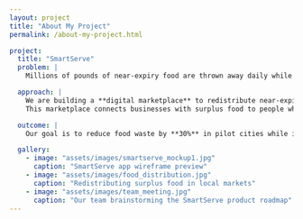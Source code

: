 ```yaml
---
layout: project
title: "About My Project"
permalink: /about-my-project.html

project:
  title: "SmartServe"
  problem: |
    Millions of pounds of near-expiry food are thrown away daily while people in low-income communities go hungry.

  approach: |
    We are building a **digital marketplace** to redistribute near-expiry food from manufacturers, retailers, and restaurants to consumers.  
    This marketplace connects businesses with surplus food to people who need it most, reducing food waste and helping communities.

  outcome: |
    Our goal is to reduce food waste by **30%** in pilot cities while improving access to affordable food.

  gallery:
    - image: "assets/images/smartserve_mockup1.jpg"
      caption: "SmartServe app wireframe preview"
    - image: "assets/images/food_distribution.jpg"
      caption: "Redistributing surplus food in local markets"
    - image: "assets/images/team_meeting.jpg"
      caption: "Our team brainstorming the SmartServe product roadmap"
---
```

